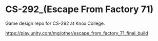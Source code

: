 # CS-292_(Escape From Factory 71)
Game design repo for CS-292 at Knox College.

https://play.unity.com/mg/other/escape_from_factory_71_final_build
